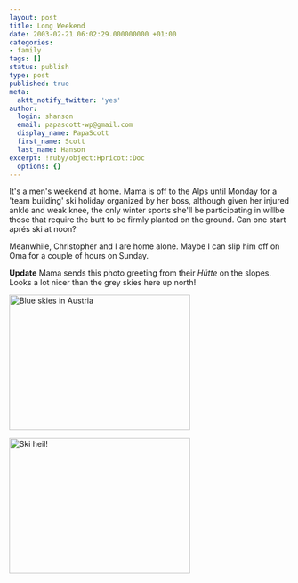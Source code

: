```yaml
---
layout: post
title: Long Weekend
date: 2003-02-21 06:02:29.000000000 +01:00
categories:
- family
tags: []
status: publish
type: post
published: true
meta:
  aktt_notify_twitter: 'yes'
author:
  login: shanson
  email: papascott-wp@gmail.com
  display_name: PapaScott
  first_name: Scott
  last_name: Hanson
excerpt: !ruby/object:Hpricot::Doc
  options: {}
---
```

<p>It's a men's weekend at home. Mama is off to the Alps until Monday for a 'team building' ski holiday organized by her boss, although given her injured ankle and weak knee, the only winter sports she'll be participating in willbe those that require the butt to be firmly planted on the ground. Can one start aprés ski at noon?</p>
<p>Meanwhile, Christopher and I are home alone. Maybe I can slip him off on Oma for a couple of hours on Sunday. </p>
<p><b>Update</b> Mama sends this photo greeting from their <em>Hütte</em> on the slopes. Looks a lot nicer than the grey skies here up north! </p>
<p><img alt="Blue skies in Austria" src="http://www.papascott.de/wordpress/wp-content/uploads/2003/02/berge2.jpg" width="325" height="244" border="0" /></p>
<p><img alt="Ski heil!" src="http://www.papascott.de/wordpress/wp-content/uploads/2003/02/skiheil.jpg" width="325" height="244" border="0" /></p>
